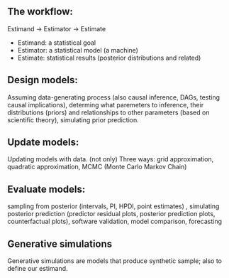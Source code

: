 ## The workflow:
Estimand -> Estimator -> Estimate

- Estimand: a statistical goal
- Estimator: a statistical model (a machine)
- Estimate: statistical results (posterior distributions and related)



## Design models:
Assuming data-generating process (also causal inference, DAGs, testing causal implications), determing what paremeters to inference, their distributions (priors) and relationships to other parameters (based on scientific theory), simulating prior prediction.

## Update models:
Updating models with data. (not only) Three ways: grid approximation, quadratic approximation, MCMC (Monte Carlo Markov Chain)

## Evaluate models:
sampling from posterior (intervals, PI, HPDI, point estimates) , simulating posterior prediction (predictor residual plots, posterior prediction plots, counterfactual plots), software validation, model comparison, forecasting





## Generative simulations
Generative simulations are models that produce synthetic sample; also to define our estimand.